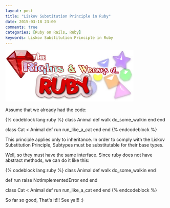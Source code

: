 ```yaml
---
layout: post
title: "Liskov Substitution Principle in Ruby"
date: 2015-03-18 23:00
comments: true
categories: [Ruby on Rails, Ruby]
keywords: Liskov Substitution Principle in Ruby
---
```


<p>
  <img src="/images/rights_and_wrongsof_ruby.jpg" width="400" alt="Liskov Substitution Principle in Ruby" />
</p>

<p>
  Assume that we already had the code:
</p>

{% codeblock lang:ruby %}
class Animal
  def walk
     do_some_walkin
  end
end

class Cat < Animal
  def run
    run_like_a_cat
  end
end
{% endcodeblock %}

<p>
  This principle applies only to inheritance. In order to comply with the Liskov Substitution Principle, Subtypes must be substitutable for their base types.
</p>

<p>
  Well, so they must have the same interface. Since ruby does not have abstract methods, we can do it like this:
</p>

{% codeblock lang:ruby %}
class Animal
  def walk
    do_some_walkin
  end

  def run
    raise NotImplementedError
  end
end

class Cat < Animal
  def run
    run_like_a_cat
  end
end
{% endcodeblock %}

<p>
  So far so good, That's it!!! See ya!!! :)
</p>